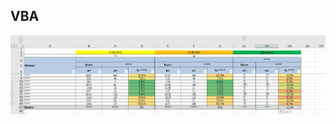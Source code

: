 ##  **VBA**
![logo](https://github.com/Dark-MonkGI/VBA_Excel/blob/main/my_completed_work/Report_1/Repord1.jpg?raw=true)
